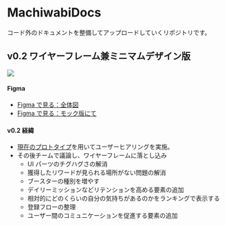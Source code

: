 # MachiwabiDocs

コード外のドキュメントを整備してアップロードしていくリポジトリです。

## v0.2 ワイヤーフレーム兼ミニマムデザイン版

<img src="https://github.com/Machiwabi/machiwabi-docs/blob/main/min-design.png" >

#### Figma

- [Figma で見る：全体図](https://www.figma.com/design/Ov9DF41vGmjLwqRmWB0w92/machiwabi_wireframe?node-id=0%3A1&t=kKb9ujT9FZbAGPft-1)
- [Figma で見る：モック版にて](https://www.figma.com/proto/Ov9DF41vGmjLwqRmWB0w92/machiwabi_wireframe?node-id=91-13748&t=kKb9ujT9FZbAGPft-0&scaling=scale-down&page-id=0%3A1)

#### v0.2 経緯

- [現在のプロトタイプ](https://stg.app.machiwabi.xyz/waitings/dPgbsW-e_HRSSdfcEvqOuA)を用いてユーザーヒアリングを実施。
- その後チームで議論し、ワイヤーフレームに落とし込み
  - UI パーツのチグハグさの解消
  - 獲得したリワードが見られる場所がない問題の解消
  - ブースターの種別を増やす
  - デイリーミッションなどリテンションを高める要素の追加
  - 相対的にどのくらいの自分の気持ちがあるのかをランキングで表示する
  - 登録フローの整理
  - ユーザー間のコミュニケーションを促進する要素の追加
